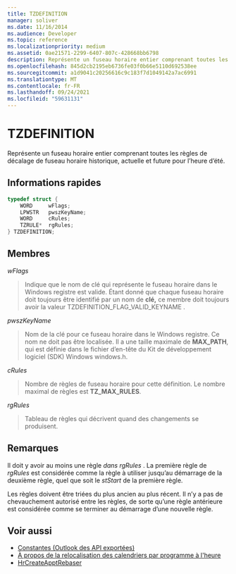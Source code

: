 ```yaml
---
title: TZDEFINITION
manager: soliver
ms.date: 11/16/2014
ms.audience: Developer
ms.topic: reference
ms.localizationpriority: medium
ms.assetid: 0ae21571-2299-6407-807c-428668bb6798
description: Représente un fuseau horaire entier comprenant toutes les règles de décalage de fuseau horaire historique, actuelle et future pour l’heure d’été.
ms.openlocfilehash: 845d2cb2195eb6736fe03f0b66e5110d692538ee
ms.sourcegitcommit: a1d9041c20256616c9c183f7d1049142a7ac6991
ms.translationtype: MT
ms.contentlocale: fr-FR
ms.lasthandoff: 09/24/2021
ms.locfileid: "59631131"
---
```

# <a name="tzdefinition"></a>TZDEFINITION

Représente un fuseau horaire entier comprenant toutes les règles de décalage de fuseau horaire historique, actuelle et future pour l’heure d’été.
  
## <a name="quick-info"></a>Informations rapides

```cpp
typedef struct { 
    WORD     wFlags;  
    LPWSTR   pwszKeyName; 
    WORD     cRules; 
    TZRULE*  rgRules; 
} TZDEFINITION;
```

## <a name="members"></a>Membres

_wFlags_
  
> Indique que le nom de clé qui représente le fuseau horaire dans le Windows registre est valide. Étant donné que chaque fuseau horaire doit toujours être identifié par un nom de **clé,** ce membre doit toujours avoir la valeur TZDEFINITION_FLAG_VALID_KEYNAME .
    
_pwszKeyName_
  
> Nom de la clé pour ce fuseau horaire dans le Windows registre. Ce nom ne doit pas être localisée. Il a une taille maximale de **MAX_PATH**, qui est définie dans le fichier d’en-tête du Kit de développement logiciel (SDK) Windows windows.h. 
    
_cRules_
  
> Nombre de règles de fuseau horaire pour cette définition. Le nombre maximal de règles est **TZ_MAX_RULES**. 
    
_rgRules_
  
> Tableau de règles qui décrivent quand des changements se produisent.
    
## <a name="remarks"></a>Remarques

Il doit y avoir au moins une règle  *dans rgRules*  . La première règle de  *rgRules*  est considérée comme la règle à utiliser jusqu’au démarrage de la deuxième règle, quel que soit le  *stStart*  de la première règle. 
  
Les règles doivent être triées du plus ancien au plus récent. Il n’y a pas de chevauchement autorisé entre les règles, de sorte qu’une règle antérieure est considérée comme se terminer au démarrage d’une nouvelle règle.
  
## <a name="see-also"></a>Voir aussi

- [Constantes (Outlook des API exportées)](constants-outlook-exported-apis.md)
- [À propos de la relocalisation des calendriers par programme à l'heure](about-rebasing-calendars-programmatically-for-daylight-saving-time.md)  
- [HrCreateApptRebaser](hrcreateapptrebaser.md)

